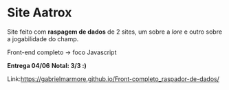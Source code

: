 # Site Aatrox 
 Site feito com **raspagem de dados** de 2 sites, um sobre a *lore* e outro sobre a jogabilidade do champ.
 
 Front-end completo -> foco Javascript
 
 **Entrega 04/06**
 **Notal: 3/3 :)**
 
 Link:https://gabrielmarmore.github.io/Front-completo_raspador-de-dados/
